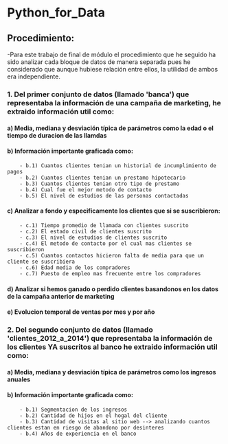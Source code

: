 # Python_for_Data

## Procedimiento:
-Para este trabajo de final de módulo el procedimiento que he seguido ha sido analizar cada bloque de datos de manera separada pues he considerado que aunque hubiese relación entre ellos, la utilidad de ambos era independiente.

### 1. Del primer conjunto de datos (llamado 'banca') que representaba la información de una campaña de marketing, he extraido información util como:
   #### a) Media, mediana y desviación típica de parámetros como la edad o el tiempo de duracion de las llamdas
   #### b) Información importante graficada como:
        - b.1) Cuantos clientes tenian un historial de incumplimiento de pagos
        - b.2) Cuantos clientes tenian un prestamo hipotecario
        - b.3) Cuantos clientes tenian otro tipo de prestamo
        - b.4) Cual fue el mejor metodo de contacto 
        - b.5) El nivel de estudios de las personas contactadas
     
   #### c) Analizar a fondo y especificamente los clientes que si se suscribieron:
        - c.1) Tiempo promedio de llamada con clientes suscrito
        - c.2) El estado civil de clientes suscrito
        - c.3) El nivel de estudios de clientes suscrito
        - c.4) El metodo de contacto por el cual mas clientes se suscribieron
        - c.5) Cuantos contactos hicieron falta de media para que un cliente se suscribiera
        - c.6) Edad media de los compradores
        - c.7) Puesto de empleo mas frecuente entre los compradores
     
   #### d) Analizar si hemos ganado o perdido clientes basandonos en los datos de la campaña anterior de marketing
   #### e) Evolucion temporal de ventas por mes y por año
   
### 2. Del segundo conjunto de datos (llamado 'clientes_2012_a_2014') que representaba la información de los clientes YA suscritos al banco he extraido información util como:
   #### a) Media, mediana y desviación típica de parámetros como los ingresos anuales
   #### b) Información importante graficada como:
        - b.1) Segmentacion de los ingresos
        - b.2) Cantidad de hijos en el hogal del cliente
        - b.3) Cantidad de visitas al sitio web --> analizando cuantos clientes estan en riesgo de abandono por desinteres
        - b.4) Años de experiencia en el banco 
